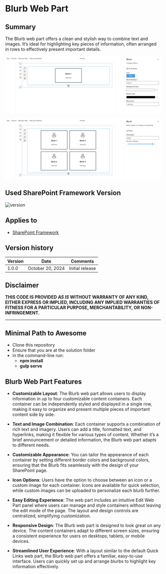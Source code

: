 # Blurb Web Part

## Summary

The Blurb web part offers a clean and stylish way to combine text and images. It’s ideal for highlighting key pieces of information, often arranged in rows to effectively present important details.

![Blurb Example 2](src/webparts/blurb/assets/Blurb-Web-Part-With-Properties-Pane.png)

![Blurb Example](src/webparts/blurb/assets/Blurb-Web-Part-With-Default-Properties-Pane.png)

## Used SharePoint Framework Version

![version](https://img.shields.io/badge/version-1.20.0-green.svg)

## Applies to

- [SharePoint Framework](https://aka.ms/spfx)


## Version history

| Version | Date             | Comments        |
| ------- | ---------------- | --------------- |
| 1.0.0     | October 20, 2024 | Initial release |

## Disclaimer

**THIS CODE IS PROVIDED _AS IS_ WITHOUT WARRANTY OF ANY KIND, EITHER EXPRESS OR IMPLIED, INCLUDING ANY IMPLIED WARRANTIES OF FITNESS FOR A PARTICULAR PURPOSE, MERCHANTABILITY, OR NON-INFRINGEMENT.**

---

## Minimal Path to Awesome

- Clone this repository
- Ensure that you are at the solution folder
- in the command-line run:
  - **npm install**
  - **gulp serve**

## Blurb Web Part Features

- **Customizable Layout**:
The Blurb web part allows users to display information in up to four customizable content containers. Each container can be independently styled and displayed in a single row, making it easy to organize and present multiple pieces of important content side by side. 

- **Text and Image Combination**:
Each container supports a combination of rich text and imagery. Users can add a title, formatted text, and hyperlinks, making it flexible for various types of content. Whether it’s a brief announcement or detailed information, the Blurb web part adapts to different needs.

- **Customizable Appearance**:
You can tailor the appearance of each container by setting different border colors and background colors, ensuring that the Blurb fits seamlessly with the design of your SharePoint page.

- **Icon Options**:
Users have the option to choose between an icon or a custom image for each container. Icons are available for quick selection, while custom images can be uploaded to personalize each blurb further.

- **Easy Editing Experience**:
The web part includes an intuitive Edit Web Part panel where users can manage and style containers without leaving the edit mode of the page. The layout and design controls are centralized, simplifying customization.

- **Responsive Design**:
The Blurb web part is designed to look great on any device. The content containers adapt to different screen sizes, ensuring a consistent experience for users on desktops, tablets, or mobile devices.

- **Streamlined User Experience**: 
With a layout similar to the default Quick Links web part, the Blurb web part offers a familiar, easy-to-use interface. Users can quickly set up and arrange blurbs to highlight key information effectively.
